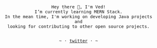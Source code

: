 <p align="center">
   <samp><br>
   Hey there 👋, I'm Ved!
   <br>
   I’m currently learning MERN Stack.<br>
   In the mean time, I'm working on developing Java projects and<br> looking for contributing to other open source
   projects.
   <br>
   </samp><br>
<p align="center"><samp> ~
   ·
   <a href="https://twitter.com/bn_ved">twitter</a>
   ·
   ~ </samp><br><br>
   
</p>
</p>
